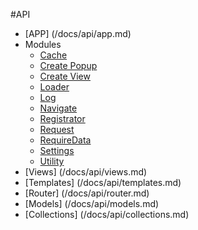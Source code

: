 #API

- [APP] (/docs/api/app.md)
- Modules
  - [Cache](/docs/api/modules/cache.md)
  - [Create Popup](/docs/api/modules/createPopup.md)
  - [Create View](/docs/api/modules/createView.md)
  - [Loader](/docs/api/modules/loader.md)
  - [Log](/docs/api/modules/log.md)
  - [Navigate](/docs/api/modules/navigate.md)
  - [Registrator](/docs/api/modules/registrator.md)
  - [Request](/docs/api/modules/request.md)
  - [RequireData](/docs/api/modules/requireData.md)
  - [Settings](/docs/api/modules/settings.md)
  - [Utility](/docs/api/modules/utility.md)
- [Views] (/docs/api/views.md)
- [Templates] (/docs/api/templates.md)
- [Router] (/docs/api/router.md)
- [Models] (/docs/api/models.md)
- [Collections] (/docs/api/collections.md)